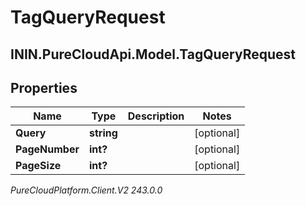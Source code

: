 # TagQueryRequest

## ININ.PureCloudApi.Model.TagQueryRequest

## Properties

|Name | Type | Description | Notes|
|------------ | ------------- | ------------- | -------------|
| **Query** | **string** |  | [optional] |
| **PageNumber** | **int?** |  | [optional] |
| **PageSize** | **int?** |  | [optional] |



_PureCloudPlatform.Client.V2 243.0.0_
